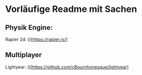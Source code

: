 # Vorläufige Readme mit Sachen

## Physik Engine:
Rapier 2d: ()[https://rapier.rs/]

## Multiplayer 
Lightyear: ()[https://github.com/cBournhonesque/lightyear]

